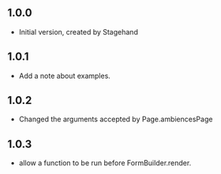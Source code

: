 ## 1.0.0

- Initial version, created by Stagehand

## 1.0.1

- Add a note about examples.

## 1.0.2

- Changed the arguments accepted by Page.ambiencesPage

## 1.0.3

- allow a function to be run before FormBuilder.render.
